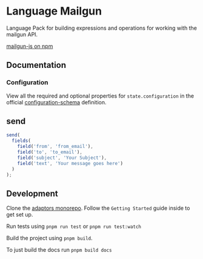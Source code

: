 # Language Mailgun

Language Pack for building expressions and operations for working with the
mailgun API.

[mailgun-js on npm](https://www.npmjs.com/package/mailgun-js)

## Documentation

### Configuration

View all the required and optional properties for `state.configuration` in the
official
[configuration-schema](https://docs.openfn.org/adaptors/packages/mailgun-configuration-schema/)
definition.

## send

```js
send(
  fields(
    field('from', 'from_email'),
    field('to', 'to_email'),
    field('subject', 'Your Subject'),
    field('text', 'Your message goes here')
  )
);
```

## Development

Clone the [adaptors monorepo](https://github.com/OpenFn/adaptors). Follow the
`Getting Started` guide inside to get set up.

Run tests using `pnpm run test` or `pnpm run test:watch`

Build the project using `pnpm build`.

To just build the docs run `pnpm build docs`
